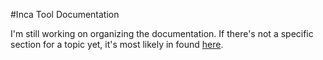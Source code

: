 #Inca Tool Documentation

I'm still working on organizing the documentation. If there's not a specific section for a topic yet, it's most likely in found [here](_old-collection.md).
